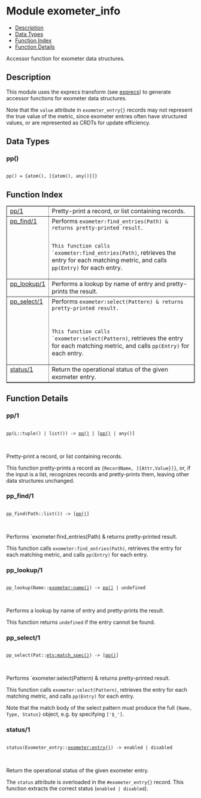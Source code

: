 

# Module exometer_info #
* [Description](#description)
* [Data Types](#types)
* [Function Index](#index)
* [Function Details](#functions)


Accessor function for exometer data structures.

<a name="description"></a>

## Description ##



This module uses the exprecs transform (see [exprecs](https://github.com/uwiger/parse_trans/tree/master/doc/exprecs.md))
to generate accessor functions for exometer data structures.


Note that the `value` attribute in `exometer_entry{}` records may not
represent the true value of the metric, since exometer entries often
have structured values, or are represented as CRDTs for update efficiency.

<a name="types"></a>

## Data Types ##




### <a name="type-pp">pp()</a> ###



<pre><code>
pp() = {atom(), [{atom(), any()}]}
</code></pre>


<a name="index"></a>

## Function Index ##


<table width="100%" border="1" cellspacing="0" cellpadding="2" summary="function index"><tr><td valign="top"><a href="#pp-1">pp/1</a></td><td>Pretty-print a record, or list containing records.</td></tr><tr><td valign="top"><a href="#pp_find-1">pp_find/1</a></td><td>Performs <code>exometer:find_entries(Path) & returns pretty-printed result.

This function calls `exometer:find_entries(Path)</code>, retrieves the entry
for each matching metric, and calls <code>pp(Entry)</code> for each entry.</td></tr><tr><td valign="top"><a href="#pp_lookup-1">pp_lookup/1</a></td><td>Performs a lookup by name of entry and pretty-prints the result.</td></tr><tr><td valign="top"><a href="#pp_select-1">pp_select/1</a></td><td>Performs <code>exometer:select(Pattern) & returns pretty-printed result.

This function calls `exometer:select(Pattern)</code>, retrieves the entry
for each matching metric, and calls <code>pp(Entry)</code> for each entry.</td></tr><tr><td valign="top"><a href="#status-1">status/1</a></td><td>Return the operational status of the given exometer entry.</td></tr></table>


<a name="functions"></a>

## Function Details ##

<a name="pp-1"></a>

### pp/1 ###


<pre><code>
pp(L::tuple() | list()) -&gt; <a href="#type-pp">pp()</a> | [<a href="#type-pp">pp()</a> | any()]
</code></pre>
<br />


Pretty-print a record, or list containing records.


This function pretty-prints a record as `{RecordName, [{Attr,Value}]}`,
or, if the input is a list, recognizes records and pretty-prints them,
leaving other data structures unchanged.
<a name="pp_find-1"></a>

### pp_find/1 ###


<pre><code>
pp_find(Path::list()) -&gt; [<a href="#type-pp">pp()</a>]
</code></pre>
<br />

Performs `exometer:find_entries(Path) & returns pretty-printed result.

This function calls `exometer:find_entries(Path)`, retrieves the entry
for each matching metric, and calls `pp(Entry)` for each entry.
<a name="pp_lookup-1"></a>

### pp_lookup/1 ###


<pre><code>
pp_lookup(Name::<a href="exometer.md#type-name">exometer:name()</a>) -&gt; <a href="#type-pp">pp()</a> | undefined
</code></pre>
<br />


Performs a lookup by name of entry and pretty-prints the result.


This function returns `undefined` if the entry cannot be found.
<a name="pp_select-1"></a>

### pp_select/1 ###


<pre><code>
pp_select(Pat::<a href="ets.md#type-match_spec">ets:match_spec()</a>) -&gt; [<a href="#type-pp">pp()</a>]
</code></pre>
<br />


Performs `exometer:select(Pattern) & returns pretty-printed result.

This function calls `exometer:select(Pattern)`, retrieves the entry
for each matching metric, and calls `pp(Entry)` for each entry.


Note that the match body of the select pattern must produce the full
`{Name, Type, Status}` object, e.g. by specifying `['$_']`.
<a name="status-1"></a>

### status/1 ###


<pre><code>
status(Exometer_entry::<a href="exometer.md#type-entry">exometer:entry()</a>) -&gt; enabled | disabled
</code></pre>
<br />


Return the operational status of the given exometer entry.


The `status` attribute is overloaded in the `#exometer_entry{}` record.
This function extracts the correct status (`enabled | disabled`).
